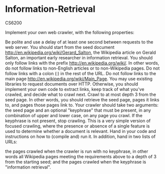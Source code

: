 Information-Retrieval
=====================

CS6200


Implement your own web crawler, with the following properties:

Be polite and use a delay of at least one second between requests to the web server.
You should start from the seed document http://en.wikipedia.org/wiki/Gerard_Salton, the Wikipedia article on Gerald Salton, an important early researcher in information retrieval.
You should only follow links with the prefix http://en.wikipedia.org/wiki/. In other words, do not follow links to non-English articles or to non-Wikipedia pages.
Do not follow links with a colon (:) in the rest of the URL.
Do not follow links to the main page http://en.wikipedia.org/wiki/Main_Page.
You may use existing libraries to request documents over HTTP.
Otherwise, you should implement your own code to extract links, keep track of what you've crawled, and decide what to crawl next.
Crawl to at most depth 3 from the seed page. In other words, you should retrieve the seed page, pages it links to, and pages those pages link to.
Your crawler should take two arguments: the seed page and an optional "keyphrase" that must be present, in any combination of upper and lower case, on any page you crawl. If the keyphrase is not present, stop crawling. This is a very simple version of focused crawling, where the presence or absence of a single feature is used to determine whether a document is relevant.
Hand in your code and instructions on how to (compile and) run it. In addition, hand in two lists of URLs:

the pages crawled when the crawler is run with no keyphrase, in other words all Wikipedia pages meeting the requirements above to a depth of 3 from the starting seed; and
the pages crawled when the keyphrase is "information retrieval".
